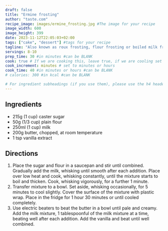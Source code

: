 ```yaml
---
draft: false
title: "Ermine frosting"
author: "taste.com"
recipe_image: images/ermine_frosting.jpg #The image for your recipe
image_width: 600
image_height: 399
date: 2023-11-12T22:05:03+02:00
tags: ["cake", "dessert"] #tags for your recipe
tagline: "Also known as roux frosting, flour frosting or boiled milk frosting, this will become your new go-to topping for cupcakes and cakes."
servings: 8-10
prep_time: 30 #in minutes #can be BLANK
cook: true # If we are cooking this, leave true, if we are cooling set to false
cook_increment: minutes # set to minutes or hours
cook_time: 40 #in minutes or hours #can be BLANK
# calories: 300 #in kcal #can be BLANK

# For ingredient subheadings (if you use them), please use the h4 header.  For print view I have those elements targeted
---
```



## Ingredients

- 215g (1 cup) caster sugar
- 50g (1/3 cup) plain flour
- 250ml (1 cup) milk
- 200g butter, chopped, at room temperature
- 1 tsp vanilla extract

## Directions

1. Place the sugar and flour in a saucepan and stir until combined. Gradually add the milk, whisking until smooth after each addition. Place over low heat and cook, whisking constantly, until the mixture starts to boil and thicken. Cook, whisking vigorously, for a further 1 minute.
2. Transfer mixture to a bowl. Set aside, whisking occasionally, for 5 minutes to cool slightly. Cover the surface of the mixture with plastic wrap. Place in the fridge for 1 hour 30 minutes or until cooled completely.
3. Use electric beaters to beat the butter in a bowl until pale and creamy. Add the milk mixture, 1 tablespoonful of the milk mixture at a time, beating well after each addition. Add the vanilla and beat until well combined.